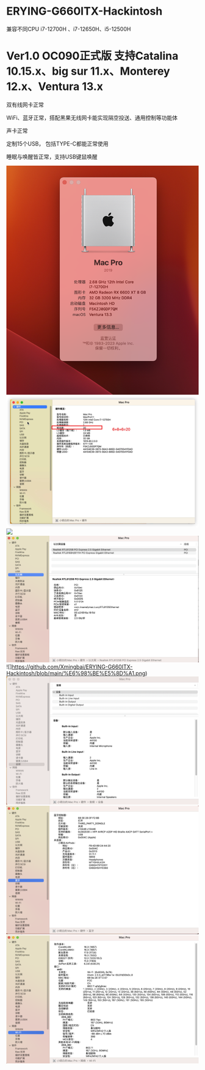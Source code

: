# ERYING-G660ITX-Hackintosh
兼容不同CPU i7-12700H 、i7-12650H、i5-12500H

# Ver1.0 OC090正式版 支持Catalina 10.15.x、big sur 11.x、Monterey 12.x、Ventura 13.x

双有线网卡正常

WiFi、蓝牙正常，搭配黑果无线网卡能实现隔空投送、通用控制等功能体

声卡正常

定制15个USB， 包括TYPE-C都能正常使用

睡眠与唤醒皆正常，支持USB键鼠唤醒


![](https://github.com/Xmingbai/ERYING-G660ITX-Hackintosh/blob/main/%E5%85%B3%E4%BA%8E%E6%9C%AC%E6%9C%BA.png)
![](https://github.com/Xmingbai/ERYING-G660ITX-Hackintosh/blob/main/%E6%A0%B8%E5%BF%83%E6%95%B0.png)
![](https://github.com/Xmingbai/ERYING-G660ITX-Hackintosh/blob/main/R23.png)
![](https://github.com/Xmingbai/ERYING-G660ITX-Hackintosh/blob/main/%E6%9C%89%E7%BA%BF%E7%BD%91%E5%8D%A1.png)
![]https://github.com/Xmingbai/ERYING-G660ITX-Hackintosh/blob/main/%E6%98%BE%E5%8D%A1.png)
![](https://github.com/Xmingbai/ERYING-G660ITX-Hackintosh/blob/main/%E5%A3%B0%E5%8D%A1.png)
![](https://github.com/Xmingbai/ERYING-G660ITX-Hackintosh/blob/main/Intel%20BT.png)
![](https://github.com/Xmingbai/ERYING-G660ITX-Hackintosh/blob/main/Intel%20WIFI.png)
